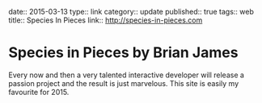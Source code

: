 date:: 2015-03-13
type:: link
category:: update
published:: true
tags:: web
title:: Species In Pieces
link:: http://species-in-pieces.com

# Species in Pieces by Brian James

Every now and then a very talented interactive developer will release a passion project and the result is just marvelous.
This site is easily my favourite for 2015.